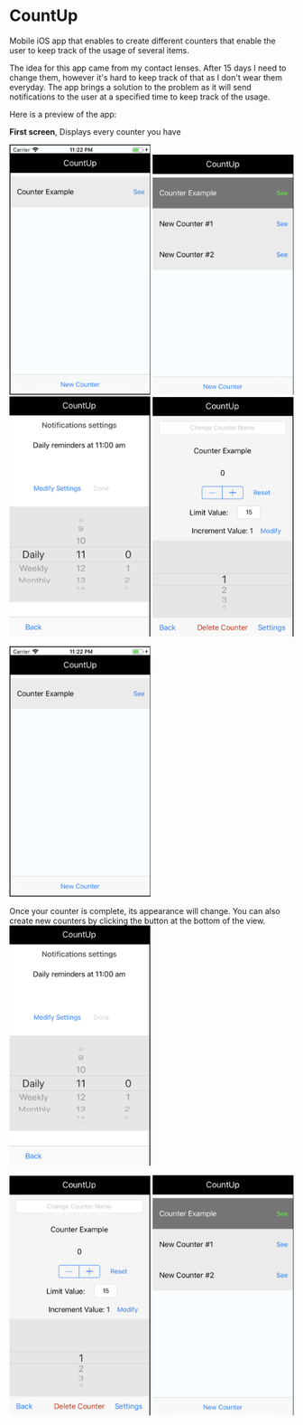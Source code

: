 # CountUp

Mobile iOS app that enables to create different counters that enable the user to keep track of the usage of several items.

The idea for this app came from my contact lenses. After 15 days I need to change them, however it's hard to keep track of that as I don't wear them everyday. The app brings a solution to the problem as it will send notifications to the user at a specified time to keep track of the usage. 

Here is a preview of the app: 

<b>First screen</b>, Displays every counter you have

<p>
  <img src="https://github.com/LouisG99/CountUp/blob/master/CountUp/screenshots/1st_Screen.png" width="250">
  <img src="https://github.com/LouisG99/CountUp/blob/master/CountUp/screenshots/Multiple_counters.png" width="250">

  <img src="https://github.com/LouisG99/CountUp/blob/master/CountUp/screenshots/Settings_Screen.png" width="250"> 
  
  <img src="https://github.com/LouisG99/CountUp/blob/master/CountUp/screenshots/Counter_Screen.png" width="250">

</p>

<img src="https://github.com/LouisG99/CountUp/blob/master/CountUp/screenshots/1st_Screen.png" width="250">

Once your counter is complete, its appearance will change. You can also create new counters by clicking the button at the bottom of the view. 
<img src="https://github.com/LouisG99/CountUp/blob/master/CountUp/screenshots/Settings_Screen.png" width="250">


<img src="https://github.com/LouisG99/CountUp/blob/master/CountUp/screenshots/Counter_Screen.png" width="250">

<img src="https://github.com/LouisG99/CountUp/blob/master/CountUp/screenshots/Multiple_counters.png" width="250">

